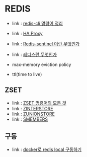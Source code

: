 # REDIS
- link : [redis-cli 명령어 정리](https://freeblogger.tistory.com/10)
- link : [HA Proxy](https://crystalcube.co.kr/178?category=665742)
- link : [Redis-sentinel 이란 무엇인가](https://coding-start.tistory.com/127)
- link : [레디스란 무엇인가](https://jyejye9201.medium.com/%EB%A0%88%EB%94%94%EC%8A%A4-redis-%EB%9E%80-%EB%AC%B4%EC%97%87%EC%9D%B8%EA%B0%80-2b7af75fa818)

- max-memory eviction policy

- ttl(time to live)

## ZSET
- link : [ZSET 명령어의 모든 것](https://luran.me/381)
- link : [ZINTERSTORE](https://redis.io/commands/zinterstore/)
- link : [ZUNIONSTORE](https://redis.io/commands/zunionstore/)
- link : [SMEMBERS](https://redis.io/commands/smembers/)

## 구동
- link : [docker로 redis local 구동하기](https://hirlawldo.tistory.com/186)